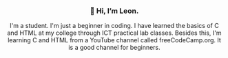 <p> 
  <h3 align = "center"> 👋 Hi, I’m Leon. </h3>
</p>
<p align = "center"> 
  I'm a student. I'm just a beginner in coding. I have learned the basics of C and HTML at my college through ICT practical lab classes. Besides this, I'm learning C and HTML from a YouTube 
  channel called freeCodeCamp.org. It is a good channel for beginners.
</p>
